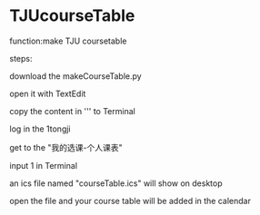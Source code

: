 # TJUcourseTable
function:make TJU coursetable

steps:

download the makeCourseTable.py

open it with TextEdit

copy the content in ''' to Terminal

log in the 1tongji

get to the "我的选课-个人课表"

input 1 in Terminal

an ics file named "courseTable.ics" will show on desktop

open the file and your course table will be added in the calendar
